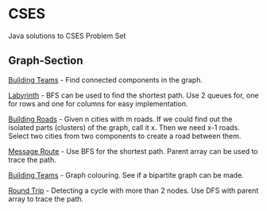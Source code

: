 # CSES
Java solutions to CSES Problem Set

## Graph-Section
 <ins>Building Teams</ins> - Find connected components in the graph.

 <ins>Labyrinth</ins> - BFS can be used to find the shortest path. Use 2 queues for, one for rows and one
   for columns for easy implementation.

 <ins>Building Roads</ins> - Given n cities with m roads. If we could find out the isolated parts (clusters)
   of the graph, call it x. Then we need x-1 roads. Select two cities from two components to create a road between them. 
   

 <ins>Message Route</ins> - Use BFS for the shortest path. Parent array can be used to trace the path.

 <ins>Building Teams</ins> - Graph colouring. See if a bipartite graph can be made. 

 <ins>Round Trip</ins> - Detecting a cycle with more than 2 nodes. Use DFS with parent array to trace
   the path.
